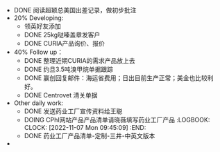 - DONE 阅读超颖总美国出差记录，做初步批注
- 20% Developing:
	- 领英好友添加
	- DONE 25kg哒嗪盖章发客户
	- DONE CURIA产品询价、报价
- 40% Follow up：
	- DONE  整理近期CURIA的需求产品放上去
	- DONE 约旦3.5吨溴甲烷单据跟踪
	- DONE 赢创回复邮件：海运省费用；日出目前生产正常；美金也比较利好。
	- DONE Centrovet 清关单据
- Other daily work:
	- DONE 发送药业工厂宣传资料给王聪
	- DOING CPhI网站产品产品清单请晓薇填写药业工厂产品
	  :LOGBOOK:
	  CLOCK: [2022-11-07 Mon 09:45:09]
	  :END:
	- DONE 药业工厂产品清单-定制-三井-中英文版本
-